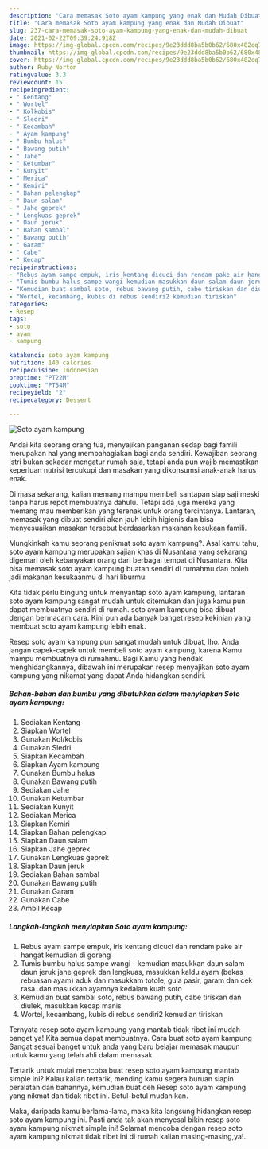 ```yaml
---
description: "Cara memasak Soto ayam kampung yang enak dan Mudah Dibuat"
title: "Cara memasak Soto ayam kampung yang enak dan Mudah Dibuat"
slug: 237-cara-memasak-soto-ayam-kampung-yang-enak-dan-mudah-dibuat
date: 2021-02-22T09:39:24.918Z
image: https://img-global.cpcdn.com/recipes/9e23ddd8ba5b0b62/680x482cq70/soto-ayam-kampung-foto-resep-utama.jpg
thumbnail: https://img-global.cpcdn.com/recipes/9e23ddd8ba5b0b62/680x482cq70/soto-ayam-kampung-foto-resep-utama.jpg
cover: https://img-global.cpcdn.com/recipes/9e23ddd8ba5b0b62/680x482cq70/soto-ayam-kampung-foto-resep-utama.jpg
author: Ruby Norton
ratingvalue: 3.3
reviewcount: 15
recipeingredient:
- " Kentang"
- " Wortel"
- " Kolkobis"
- " Sledri"
- " Kecambah"
- " Ayam kampung"
- " Bumbu halus"
- " Bawang putih"
- " Jahe"
- " Ketumbar"
- " Kunyit"
- " Merica"
- " Kemiri"
- " Bahan pelengkap"
- " Daun salam"
- " Jahe geprek"
- " Lengkuas geprek"
- " Daun jeruk"
- " Bahan sambal"
- " Bawang putih"
- " Garam"
- " Cabe"
- " Kecap"
recipeinstructions:
- "Rebus ayam sampe empuk, iris kentang dicuci dan rendam pake air hangat kemudian di goreng"
- "Tumis bumbu halus sampe wangi kemudian masukkan daun salam daun jeruk jahe geprek dan lengkuas, masukkan kaldu ayam (bekas rebuasan ayam) aduk dan masukkam totole, gula pasir, garam dan cek rasa..dan masukkan ayamnya kedalam kuah soto"
- "Kemudian buat sambal soto, rebus bawang putih, cabe tiriskan dan diulek, masukkan kecap manis"
- "Wortel, kecambang, kubis di rebus sendiri2 kemudian tiriskan"
categories:
- Resep
tags:
- soto
- ayam
- kampung

katakunci: soto ayam kampung 
nutrition: 140 calories
recipecuisine: Indonesian
preptime: "PT22M"
cooktime: "PT54M"
recipeyield: "2"
recipecategory: Dessert

---
```



![Soto ayam kampung](https://img-global.cpcdn.com/recipes/9e23ddd8ba5b0b62/680x482cq70/soto-ayam-kampung-foto-resep-utama.jpg)

Andai kita seorang orang tua, menyajikan panganan sedap bagi famili merupakan hal yang membahagiakan bagi anda sendiri. Kewajiban seorang istri bukan sekadar mengatur rumah saja, tetapi anda pun wajib memastikan keperluan nutrisi tercukupi dan masakan yang dikonsumsi anak-anak harus enak.

Di masa  sekarang, kalian memang mampu membeli santapan siap saji meski tanpa harus repot membuatnya dahulu. Tetapi ada juga mereka yang memang mau memberikan yang terenak untuk orang tercintanya. Lantaran, memasak yang dibuat sendiri akan jauh lebih higienis dan bisa menyesuaikan masakan tersebut berdasarkan makanan kesukaan famili. 



Mungkinkah kamu seorang penikmat soto ayam kampung?. Asal kamu tahu, soto ayam kampung merupakan sajian khas di Nusantara yang sekarang digemari oleh kebanyakan orang dari berbagai tempat di Nusantara. Kita bisa memasak soto ayam kampung buatan sendiri di rumahmu dan boleh jadi makanan kesukaanmu di hari liburmu.

Kita tidak perlu bingung untuk menyantap soto ayam kampung, lantaran soto ayam kampung sangat mudah untuk ditemukan dan juga kamu pun dapat membuatnya sendiri di rumah. soto ayam kampung bisa dibuat dengan bermacam cara. Kini pun ada banyak banget resep kekinian yang membuat soto ayam kampung lebih enak.

Resep soto ayam kampung pun sangat mudah untuk dibuat, lho. Anda jangan capek-capek untuk membeli soto ayam kampung, karena Kamu mampu membuatnya di rumahmu. Bagi Kamu yang hendak menghidangkannya, dibawah ini merupakan resep menyajikan soto ayam kampung yang nikamat yang dapat Anda hidangkan sendiri.

<!--inarticleads1-->

##### Bahan-bahan dan bumbu yang dibutuhkan dalam menyiapkan Soto ayam kampung:

1. Sediakan  Kentang
1. Siapkan  Wortel
1. Gunakan  Kol/kobis
1. Gunakan  Sledri
1. Siapkan  Kecambah
1. Siapkan  Ayam kampung
1. Gunakan  Bumbu halus
1. Gunakan  Bawang putih
1. Sediakan  Jahe
1. Gunakan  Ketumbar
1. Sediakan  Kunyit
1. Sediakan  Merica
1. Siapkan  Kemiri
1. Siapkan  Bahan pelengkap
1. Siapkan  Daun salam
1. Siapkan  Jahe geprek
1. Gunakan  Lengkuas geprek
1. Siapkan  Daun jeruk
1. Sediakan  Bahan sambal
1. Gunakan  Bawang putih
1. Gunakan  Garam
1. Gunakan  Cabe
1. Ambil  Kecap




<!--inarticleads2-->

##### Langkah-langkah menyiapkan Soto ayam kampung:

1. Rebus ayam sampe empuk, iris kentang dicuci dan rendam pake air hangat kemudian di goreng
1. Tumis bumbu halus sampe wangi - kemudian masukkan daun salam daun jeruk jahe geprek dan lengkuas, masukkan kaldu ayam (bekas rebuasan ayam) aduk dan masukkam totole, gula pasir, garam dan cek rasa..dan masukkan ayamnya kedalam kuah soto
1. Kemudian buat sambal soto, rebus bawang putih, cabe tiriskan dan diulek, masukkan kecap manis
1. Wortel, kecambang, kubis di rebus sendiri2 kemudian tiriskan




Ternyata resep soto ayam kampung yang mantab tidak ribet ini mudah banget ya! Kita semua dapat membuatnya. Cara buat soto ayam kampung Sangat sesuai banget untuk anda yang baru belajar memasak maupun untuk kamu yang telah ahli dalam memasak.

Tertarik untuk mulai mencoba buat resep soto ayam kampung mantab simple ini? Kalau kalian tertarik, mending kamu segera buruan siapin peralatan dan bahannya, kemudian buat deh Resep soto ayam kampung yang nikmat dan tidak ribet ini. Betul-betul mudah kan. 

Maka, daripada kamu berlama-lama, maka kita langsung hidangkan resep soto ayam kampung ini. Pasti anda tak akan menyesal bikin resep soto ayam kampung nikmat simple ini! Selamat mencoba dengan resep soto ayam kampung nikmat tidak ribet ini di rumah kalian masing-masing,ya!.

